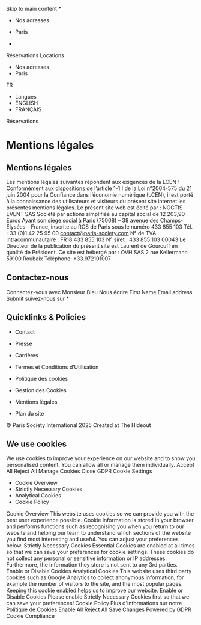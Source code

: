 Skip to main content
  * 

  * Nos adresses
  * Paris


  * 

Réservations
Locations
  * Nos adresses
  * Paris


FR
  * Langues
  * ENGLISH
  * FRANÇAIS


Réservations
# Mentions légales
## Mentions légales
Les mentions légales suivantes répondent aux exigences de la LCEN :
Conformément aux dispositions de l’article 1-1 I de la Loi n°2004-575 du 21 juin 2004 pour la Confiance dans l’économie numérique (LCEN), il est porté à la connaissance des utilisateurs et visiteurs du présent site internet les présentes mentions légales.
Le présent site web est édité par :
NOCTIS EVENT SAS
Société par actions simplifiée au capital social de 12 203,90 Euros Ayant son siège social à Paris (75008) – 38 avenue des Champs-Elysées – France, inscrite au RCS de Paris sous le numéro 433 855 103 Tél. +33 (0)1 42 25 95 00 contact@paris-society.com
N° de TVA intracommunautaire : FR18 433 855 103 N° siret : 433 855 103 00043
Le Directeur de la publication du présent site est Laurent de Gourcuff en qualité de Président.
Ce site est hébergé par :
OVH SAS 2 rue Kellermann 59100 Roubaix Téléphone: +33.972101007
## Contactez-nous
Connectez-vous avec Monsieur Bleu
Nous écrire
First Name
Email address
Submit
suivez-nous sur
  * 

## Quicklinks & Policies
  * Contact
  * Presse
  * Carrières
  * Termes et Conditions d’Utilisation


  * Politique des cookies
  * Gestion des Cookies
  * Mentions légales
  * Plan du site


© Paris Society International 2025 Created at The Hideout
## We use cookies
We use cookies to improve your experience on our website and to show you personalised content. You can allow all or manage them individually.
Accept All Reject All Manage Cookies
Close GDPR Cookie Settings
  * Cookie Overview
  * Strictly Necessary Cookies
  * Analytical Cookies
  * Cookie Policy


Cookie Overview
This website uses cookies so we can provide you with the best user experience possible. Cookie information is stored in your browser and performs functions such as recognising you when you return to our website and helping our team to understand which sections of the website you find most interesting and useful. You can adjust your preferences below.
Strictly Necessary Cookies
Essential Cookies are enabled at all times so that we can save your preferences for cookie settings. These cookies do not collect any personal or sensitive information or IP addresses. Furthermore, the information they store is not sent to any 3rd parties.
Enable or Disable Cookies
Analytical Cookies
This website uses third party cookies such as Google Analytics to collect anonymous information, for example the number of visitors to the site, and the most popular pages. Keeping this cookie enabled helps us to improve our website.
Enable or Disable Cookies
Please enable Strictly Necessary Cookies first so that we can save your preferences!
Cookie Policy
Plus d'informations sur notre Politique de Cookies
Enable All Reject All Save Changes
Powered by GDPR Cookie Compliance
